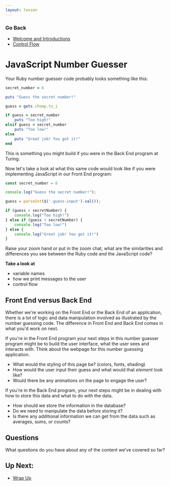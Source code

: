 ```yaml
---
layout: lesson
---
```


### Go Back

- [Welcome and Introductions](../)
- [Control Flow](../control-flow)

# JavaScript Number Guesser

Your Ruby number guesser code probably looks something like this:

```ruby
secret_number = 6

puts "Guess the secret number!"

guess = gets.chomp.to_i

if guess > secret_number
    puts "Too high!"
elsif guess < secret_number
    puts "Too low!"
else
    puts "Great job! You got it!"
end
```

This is something you might build if you were in the Back End program at Turing.

Now let's take a look at what this same code would look like if you were implementing JavaScript in our Front End program:

```js
const secret_number = 6

console.log("Guess the secret number!");

guess = parseInt($('.guess-input').val());

if (guess > secretNumber) {
    console.log("Too high!")
} else if (guess < secretNumber) {
    console.log("Too low!")
} else {
    console.log("Great job! You got it!")
}
```

Raise your zoom hand or put in the zoom chat, what are the similarities and differences you see between the Ruby code and the JavaScript code? 

**Take a look at**
- variable names
- how we print messages to the user
- control flow

## Front End versus Back End

Whether we're working on the Front End or the Back End of an application, there is a lot of logic and data manipulation involved as illustrated by the number guessing code. The difference in Front End and Back End comes in what you'd work on next. 

If you're in the Front End program your next steps in this number guesser program might be to build the user interface, what the user sees and interacts with. Think about the webpage for this number guessing application. 

- What would the styling of this page be? (colors, fonts, shading)
- How would the user input their guess and what would that *element* look like? 
- Would there be any animations on the page to engage the user? 


If you're in the Back End program, your next steps might be in dealing with how to store this data and what to do with the data.

- How should we store the information in the database? 
- Do we need to manipulate the data before storing it? 
- Is there any additional information we can get from the data such as averages, sums, or counts?

## Questions

What questions do you have about any of the content we've covered so far? 

## Up Next:
- [Wrap Up](../wrap-up)
